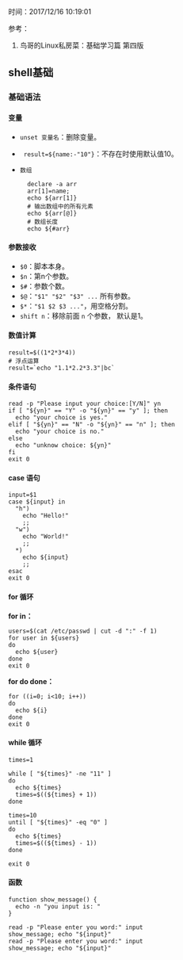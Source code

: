 时间：2017/12/16 10:19:01 

参考：  

1. 鸟哥的Linux私房菜：基础学习篇 第四版

## shell基础  

### 基础语法

#### 变量  
  
* `unset 变量名`：删除变量。
* ` result=${name:-"10"}`：不存在时使用默认值10。
* `数组`
		
		declare -a arr
		arr[1]=name;
		echo ${arr[1]}
		# 输出数组中的所有元素
		echo ${arr[@]}
		# 数组长度
		echo ${#arr}  

#### 参数接收      

* `$0`：脚本本身。  
* `$n`：第n个参数。
* `$#`：参数个数。
* `$@`：`"$1" "$2" "$3" ...` 所有参数。
* `$*`：`"$1 $2 $3 ..."`，用空格分割。
* `shift n`：移除前面 `n` 个参数， 默认是1。
#### 数值计算    

	result=$((1*2*3*4))
	# 浮点运算
	result=`echo "1.1*2.2*3.3"|bc`
 
#### 条件语句  

	read -p "Please input your choice:[Y/N]" yn
	if [ "${yn}" == "Y" -o "${yn}" == "y" ]; then
	  echo "your choice is yes."
	elif [ "${yn}" == "N" -o "${yn}" == "n" ]; then
	  echo "your choice is no."
	else
	  echo "unknow choice: ${yn}"
	fi
	exit 0
#### case 语句 

	input=$1
	case ${input} in
	  "h")
	    echo "Hello!"
	    ;;
	  "w")
	    echo "World!"
	    ;;
	  *)
	    echo ${input}
	    ;;
	esac
	exit 0

#### for 循环 

**for in：**

	users=$(cat /etc/passwd | cut -d ":" -f 1)
	for user in ${users}
	do
	  echo ${user}
	done
	exit 0
**for do done：** 

	for ((i=0; i<10; i++))
	do
	  echo ${i}
	done
	exit 0

#### while 循环

	times=1
	
	while [ "${times}" -ne "11" ]
	do
	  echo ${times}
	  times=$((${times} + 1))
	done
	
	times=10
	until [ "${times}" -eq "0" ]
	do
	  echo ${times}
	  times=$((${times} - 1))
	done
	
	exit 0
   
#### 函数
	
	function show_message() {
	  echo -n "you input is: "
	}
	
	read -p "Please enter you word:" input
	show_message; echo "${input}"
	read -p "Please enter you word:" input
	show_message; echo "${input}"